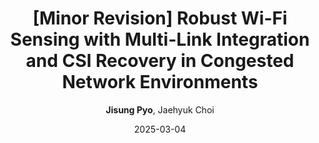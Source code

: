 ---
title: "[Minor Revision] Robust Wi-Fi Sensing with Multi-Link Integration and CSI Recovery in Congested Network Environments"
collection: publications
category: International Journals
permalink: /publication/2025-03-04-Robust%20Wi-Fi%20Sensing%20with%20Multi-Link%20Integration%20and%20CSI%20Recovery%20in%20Congested%20Network%20Environments
date: 2025-03-04
venue: 'IEEE Wireless Communications Letters'
IF : '(IF=4.6 / Q1)'
author: '<b>Jisung Pyo</b>, Jaehyuk Choi'
---